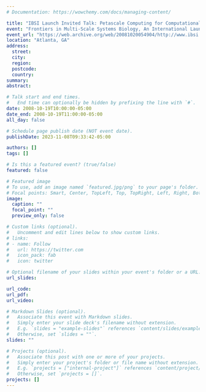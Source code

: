 ```yaml
---
# Documentation: https://wowchemy.com/docs/managing-content/

title: "IBSI Launch Invited Talk: Petascale Computing for Computational Biology and Genomics"
event: "Frontiers in Multi-Scale Systems Biology, An International Launch Conference Introducing Georgia Tech’s New Integrative BioSystems Institute"
event_url: "https://web.archive.org/web/20081020054904/http://www.ibsi.gatech.edu/frontiers/"
location: "Atlanta, GA"
address:
  street:
  city:
  region:
  postcode:
  country:
summary:
abstract:

# Talk start and end times.
#   End time can optionally be hidden by prefixing the line with `#`.
date: 2008-10-19T10:00:00-05:00
date_end: 2008-10-19T11:00:00-05:00
all_day: false

# Schedule page publish date (NOT event date).
publishDate: 2023-11-08T09:33:42-05:00

authors: []
tags: []

# Is this a featured event? (true/false)
featured: false

# Featured image
# To use, add an image named `featured.jpg/png` to your page's folder. 
# Focal points: Smart, Center, TopLeft, Top, TopRight, Left, Right, BottomLeft, Bottom, BottomRight.
image:
  caption: ""
  focal_point: ""
  preview_only: false

# Custom links (optional).
#   Uncomment and edit lines below to show custom links.
# links:
# - name: Follow
#   url: https://twitter.com
#   icon_pack: fab
#   icon: twitter

# Optional filename of your slides within your event's folder or a URL.
url_slides:

url_code:
url_pdf:
url_video:

# Markdown Slides (optional).
#   Associate this event with Markdown slides.
#   Simply enter your slide deck's filename without extension.
#   E.g. `slides = "example-slides"` references `content/slides/example-slides.md`.
#   Otherwise, set `slides = ""`.
slides: ""

# Projects (optional).
#   Associate this post with one or more of your projects.
#   Simply enter your project's folder or file name without extension.
#   E.g. `projects = ["internal-project"]` references `content/project/deep-learning/index.md`.
#   Otherwise, set `projects = []`.
projects: []
---
```

